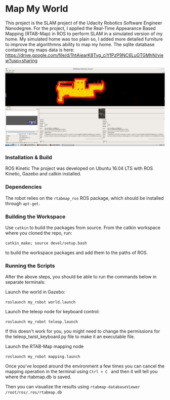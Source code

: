 # Map My World
This project is the SLAM project of the Udacity Robotics Software Engineer Nanodegree. For the project, I applied the Real-Time Appearance Based Mapping (RTAB-Map) in ROS to perform SLAM in a simulated version of my home. My simulated home was too plain so, I added more detailed furniture to improve the algorithmns ability to map my home. The sqlite database containing my maps data is here: https://drive.google.com/file/d/1htAiearK8Tvg_ciYfPzP9NC6LuGTGMhN/view?usp=sharing

<img src="occupancy_grid.png">

### Installation & Build
ROS Kinetic
The project was developed on Ubuntu 16.04 LTS with ROS Kinetic, Gazebo and catkin installed.

### Dependencies
The robot relies on the ```rtabmap_ros``` ROS package, which should be installed through ```apt-get```.

### Building the Workspace
Use ```catkin``` to build the packages from source. From the catkin workspace where you cloned the repo, run:

```catkin_make; source devel/setup.bash```

to build the workspace packages and add them to the paths of ROS.

### Running the Scripts
After the above steps, you should be able to run the commands below in separate terminals:

Launch the world in Gazebo:

```roslaunch my_robot world.launch```

Launch the teleop node for keyboard control:

```roslaunch my_robot teleop.launch```

If this doesn't work for you, you might need to change the permissions for the teleop_twist_keyboard.py file to make it an executable file.

Launch the RTAB-Map mapping node

```roslaunch my_robot mapping.launch```

Once you've looped around the environment a few times you can cancel the mapping operation in the terminal using ```Ctrl + C ``` and then it will tell you where the rtabmap.db is saved.

Then you can visualize the results using ```rtabmap-databaseViewer /root/ros/.ros/rtabmap.db```

